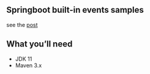 ## Springboot built-in events samples

see the [post](https://semotpan.com/java/2021/02/28/springboot-built-in-application-events.html)

## What you’ll need
* JDK 11
* Maven 3.x

